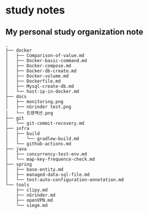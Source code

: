 # study notes 
## My personal study organization note     
    .
    ├── docker
    │   ├── Comparison-of-value.md
    │   ├── Docker-basic-command.md
    │   ├── Docker-compose.md
    │   ├── Docker-db-create.md
    │   ├── Docker-volume.md
    │   ├── Dockerfile.md
    │   ├── Mysql-create-db.md
    │   └── host-ip-in-docker.md
    ├── docs
    │   ├── monitoring.png
    │   ├── nGrinder test.png
    │   └── 트랜잭션.png
    ├── git
    │   └── git-commit-recovery.md
    ├── infra
    │   ├── build
    │   │   └── gradlew-build.md
    │   └── github-actions.md
    ├── java
    │   ├── concurrency-test-env.md
    │   └── map-key-frequence-check.md
    ├── spring
    │   ├── base-entity.md
    │   ├── managed-data-sql-file.md
    │   └── test-auto-configuration-annotation.md
    └── tools
        ├── clipy.md
        ├── nGrinder.md
        ├── openVPN.md
        └── siege.md
